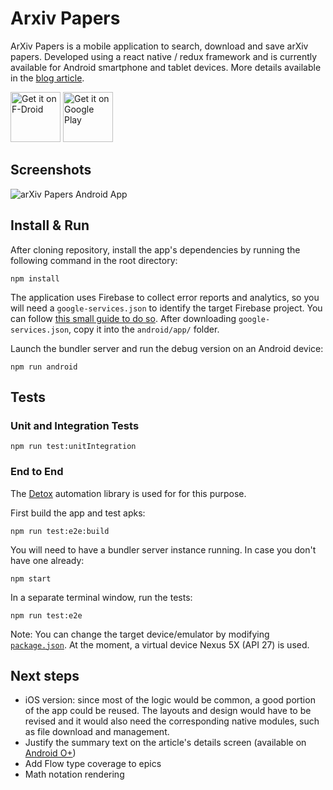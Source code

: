 # Arxiv Papers

ArXiv Papers is a mobile application to search, download and save arXiv papers. Developed using a react native / redux framework and is currently available for Android smartphone and tablet devices. More details available in the [blog article](https://lopespm.github.io/apps/2018/03/12/arxiv-papers).

[<img src="https://f-droid.org/badge/get-it-on.png"
      alt="Get it on F-Droid"
      height="80">](https://f-droid.org/packages/com.rockbyte.arxiv/)
[<img src="https://play.google.com/intl/en_us/badges/images/generic/en-play-badge.png"
      alt="Get it on Google Play"
      height="80">](https://play.google.com/store/apps/details?id=com.rockbyte.arxiv)

## Screenshots

![arXiv Papers Android App](https://lopespm.github.io/files/arxiv-papers/arxiv_layout_implementation.png)

## Install & Run

After cloning repository, install the app's dependencies by running the following command in the root directory:

    npm install

The application uses Firebase to collect error reports and analytics, so you will need a `google-services.json` to identify the target Firebase project. You can follow [this small guide to do so](https://firebase.google.com/docs/android/setup#manually_add_firebase). After downloading `google-services.json`, copy it into the `android/app/` folder.

Launch the bundler server and run the debug version on an Android device:

    npm run android


## Tests

### Unit and Integration Tests

    npm run test:unitIntegration

### End to End

The [Detox](https://github.com/wix/detox) automation library is used for for this purpose.

First build the app and test apks:

    npm run test:e2e:build

You will need to have a bundler server instance running. In case you don't have one already:

    npm start

In a separate terminal window, run the tests:

    npm run test:e2e

Note: You can change the target device/emulator by modifying [`package.json`](package.json). At the moment, a virtual device Nexus 5X (API 27) is used.


## Next steps

 - iOS version: since most of the logic would be common, a good portion of the app could be reused. The layouts and design would have to be revised and it would also need the corresponding native modules, such as file download and management.
 - Justify the summary text on the article's details screen (available on [Android O+](https://developer.android.com/reference/android/widget/TextView.html#setJustificationMode(int)))
 - Add Flow type coverage to epics
 - Math notation rendering
